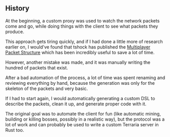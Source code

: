 ## History

At the beginning, a custom proxy was used to watch the network packets come
and go, while doing things with the client to see what packets they produce.

This approach gets tiring quickly, and if I had done a little more of
research earlier on, I would've found that tshock has published the
[Multiplayer Packet Structure][1] which has been incredibly useful to save
a lot of time.

However, another mistake was made, and it was manually writing the hundred
of packets that exist.

After a bad automation of the process, a lot of time was spent renaming and
reviewing everything by hand, because the generation was only for the
skeleton of the packets and very basic.

If I had to start again, I would automatically generating a custom DSL to
describe the packets, clean it up, and generate proper code with it.

The original goal was to automate the client for fun (like automatic mining,
building or killing bosses, possibly in a realistic way), but the protocol
was a lot of work and can probably be used to write a custom Terraria server
in Rust too.

[1]: https://tshock.readme.io/docs/multiplayer-packet-structure
